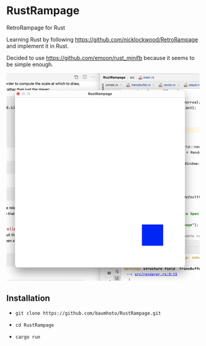 # RustRampage
RetroRampage for Rust

Learning Rust by following https://github.com/nicklockwood/RetroRampage and implement it in Rust.

Decided to use https://github.com/emoon/rust_minifb because it seems to be simple enough.

<img src="pictures/RustRampage.png" alt="RustRampage">

## Installation

* `git clone https://github.com/baumhoto/RustRampage.git`

* `cd RustRampage`

* `cargo run`

